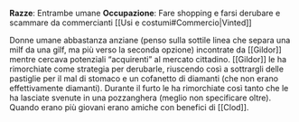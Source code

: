 **Razze**: Entrambe umane
**Occupazione**: Fare shopping e farsi derubare e scammare da commercianti [[Usi e costumi#Commercio|Vinted]]

Donne umane abbastanza anziane (penso sulla sottile linea che separa una milf da una gilf, ma più verso la seconda opzione) incontrate da [[Gildor]] mentre cercava potenziali “acquirenti” al mercato cittadino. [[Gildor]] le ha rimorchiate come strategia per derubarle, riuscendo così a sottrargli delle pastiglie per il mal di stomaco e un cofanetto di diamanti (che non erano effettivamente diamanti). Durante il furto le ha rimorchiate così tanto che le ha lasciate svenute in una pozzanghera (meglio non specificare oltre).
Quando erano più giovani erano amiche con benefici di [[Clod]].

